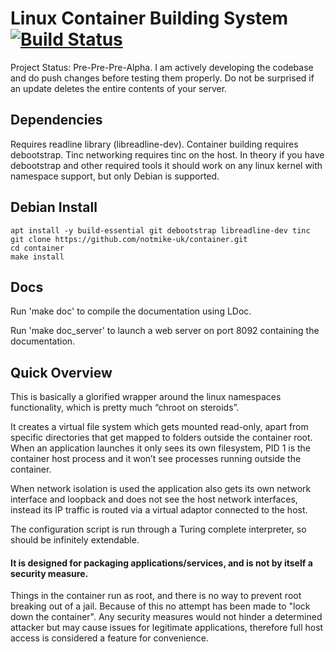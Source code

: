 # Linux Container Building System [![Build Status](https://travis-ci.org/notmike-uk/container.svg?branch=master)](https://travis-ci.org/notmike-uk/container)
Project Status: Pre-Pre-Pre-Alpha. I am actively developing the codebase and do push changes before testing them properly. Do not be surprised if an update deletes the entire contents of your server.

## Dependencies
Requires readline library (libreadline-dev).
Container building requires debootstrap.
Tinc networking requires tinc on the host.
In theory if you have debootstrap and other required tools it should work on any linux kernel with namespace support, but only Debian is supported.

## Debian Install
	apt install -y build-essential git debootstrap libreadline-dev tinc
	git clone https://github.com/notmike-uk/container.git
	cd container
	make install

## Docs
Run 'make doc' to compile the documentation using LDoc.

Run 'make doc_server' to launch a web server on port 8092 containing the documentation.

## Quick Overview
This is basically a glorified wrapper around the linux namespaces functionality, which is pretty much “chroot on steroids”.

It creates a virtual file system which gets mounted read-only, apart from specific directories that get mapped to folders outside the container root. When an application launches it only sees its own filesystem, PID 1 is the container host process and it won’t see processes running outside the container.

When network isolation is used the application also gets its own network interface and loopback and does not see the host network interfaces, instead its IP traffic is routed via a virtual adaptor connected to the host.

The configuration script is run through a Turing complete interpreter, so should be infinitely extendable.

#### It is designed for packaging applications/services, and is not by itself a security measure.
Things in the container run as root, and there is no way to prevent root breaking out of a jail. Because of this no attempt has been made to "lock down the container". Any security measures would not hinder a determined attacker but may cause issues for legitimate applications, therefore full host access is considered a feature for convenience.
